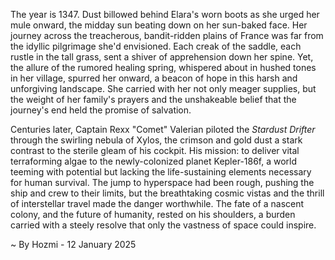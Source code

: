 
The year is 1347.  Dust billowed behind Elara's worn boots as she urged her mule onward, the midday sun beating down on her sun-baked face.  Her journey across the treacherous, bandit-ridden plains of France was far from the idyllic pilgrimage she'd envisioned.  Each creak of the saddle, each rustle in the tall grass, sent a shiver of apprehension down her spine.  Yet, the allure of the rumored healing spring, whispered about in hushed tones in her village, spurred her onward, a beacon of hope in this harsh and unforgiving landscape.  She carried with her not only meager supplies, but the weight of her family's prayers and the unshakeable belief that the journey's end held the promise of salvation.


Centuries later, Captain Rexx "Comet" Valerian piloted the *Stardust Drifter* through the swirling nebula of Xylos, the crimson and gold dust a stark contrast to the sterile gleam of his cockpit. His mission: to deliver vital terraforming algae to the newly-colonized planet Kepler-186f, a world teeming with potential but lacking the life-sustaining elements necessary for human survival.  The jump to hyperspace had been rough, pushing the ship and crew to their limits, but the breathtaking cosmic vistas and the thrill of interstellar travel made the danger worthwhile.  The fate of a nascent colony, and the future of humanity, rested on his shoulders, a burden carried with a steely resolve that only the vastness of space could inspire.

~ By Hozmi - 12 January 2025
